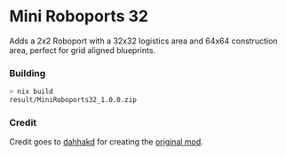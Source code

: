 # Mini Roboports 32

Adds a 2x2 Roboport with a 32x32 logistics area and 64x64 construction area, perfect for grid aligned blueprints.

### Building
```bash
> nix build
result/MiniRoboports32_1.0.0.zip
```
### Credit

Credit goes to [dahhakd](https://mods.factorio.com/user/dahhakd) for creating the [original mod](https://mods.factorio.com/mod/MiniRoboports).